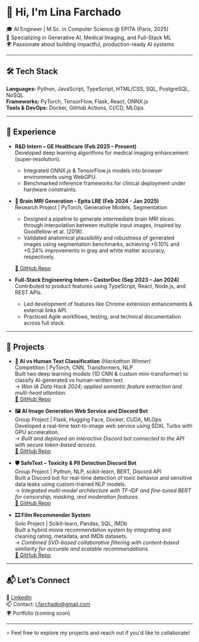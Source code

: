 # 👋 Hi, I'm Lina Farchado

🎓 AI Engineer | M.Sc. in Computer Science @ EPITA (Paris, 2025)  
🧠 Specializing in Generative AI, Medical Imaging, and Full-Stack ML  
🌍 Passionate about building impactful, production-ready AI systems

---

## 🛠️ Tech Stack

**Languages:** Python, JavaScript, TypeScript, HTML/CSS, SQL, PostgreSQL, NoSQL   
**Frameworks:** PyTorch, TensorFlow, Flask, React, ONNX.js  
**Tools & DevOps:** Docker, GitHub Actions, CI/CD, MLOps  

---

## 💼 Experience

- **R&D Intern – GE Healthcare (Feb 2025 – Present)**  
  Developed deep learning algorithms for medical imaging enhancement (super-resolution).  
  - Integrated ONNX.js & TensorFlow.js models into browser environments using WebGPU.  
  - Benchmarked inference frameworks for clinical deployment under hardware constraints.


- **🧠 Brain MRI Generation - Epita LRE (Feb 2024 - Jan 2025)**  
  Research Project | PyTorch, Generative Models, Segmentation
  - Designed a pipeline to generate intermediate brain MRI slices through interpolation between multiple input images,
inspired by Goodfellow et al. (2018).
  - Validated anatomical plausibility and robustness of generated images using segmentation benchmarks, achieving +0.10% and
+0.24% improvements in gray and white matter accuracy, respectively.  

  [🔗 GitHub Repo](https://github.com/linafarchado/MRI-Brain-Representation)

- **Full-Stack Engineering Intern – CastorDoc (Sep 2023 – Jan 2024)**  
  Contributed to product features using TypeScript, React, Node.js, and REST APIs.  
  - Led development of features like Chrome extension enhancements & external links API.  
  - Practiced Agile workflows, testing, and technical documentation across full stack.  

---

## 🚀 Projects

- **🤖 AI vs Human Text Classification** *(Hackathon Winner)*  
  Competition | PyTorch, CNN, Transformers, NLP  
  Built two deep learning models (1D CNN & custom mini-transformer) to classify AI-generated vs human-written text.  
  → *Won IA Data Hack 2024; applied semantic feature extraction and multi-head attention.*  
  [🔗 GitHub Repo](https://github.com/linafarchado/IAVSAI)
  
- **🖼️ AI Image Generation Web Service and Discord Bot**  
  Group Project | Flask, Hugging Face, Docker, CUDA, MLOps  
  Developed a real-time text-to-image web service using SDXL Turbo with GPU acceleration.  
  → *Built and deployed an interactive Discord bot connected to the API with secure token-based access.*  
  [🔗 GitHub Repo](https://github.com/Misklean/mlops_project)

- **🛡️ SafeText – Toxicity & PII Detection Discord Bot**  
  Group Project | Python, NLP, scikit-learn, BERT, Discord API  
  Built a Discord bot for real-time detection of toxic behavior and sensitive data leaks using custom-trained NLP models.  
  → *Integrated multi-model architecture with TF-IDF and fine-tuned BERT for censorship, masking, and moderation features.*  
  [🔗 GitHub Repo](https://github.com/linafarchado/Safetext)  

- **🎞️ Film Recommender System**  
  Solo Project | Scikit-learn, Pandas, SQL, IMDb  
  Built a hybrid movie recommendation system by integrating and cleaning rating, metadata, and IMDb datasets.  
  → *Combined SVD-based collaborative filtering with content-based similarity for accurate and scalable recommendations.*  
  [🔗 GitHub Repo](https://github.com/linafarchado/Recommender)

---

## 📬 Let’s Connect

🔗 [LinkedIn](https://www.linkedin.com/in/linafarchado/)  
📫 Contact: l.farchado@gmail.com  
🌍 Portfolio (coming soon)

---

⭐ Feel free to explore my projects and reach out if you'd like to collaborate!

